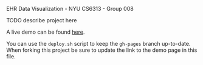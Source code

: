EHR Data Visualization - NYU CS6313 - Group 008

TODO describe project here

A live demo can be found [here](http://NYU-CS6313-Projects.github.io/sp2015-group8/index.html).

You can use the `deploy.sh` script to keep the `gh-pages` branch up-to-date.
When forking this project be sure to update the link to the demo page in this file.
